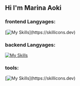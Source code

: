 ## Hi I'm Marina Aoki

### frontend Langyages:

[![My Skills](https://skillicons.dev/icons?i=js,ts,html,css,tailwind,)](https://skillicons.dev)

### backend Langyages:

[![My Skills](https://skillicons.dev/icons?i=py,django,fastapi,nodejs,postgres)](https://skillicons.dev)

### tools:

[![My Skills](https://skillicons.dev/icons?i=docker,figma,firebase,git,github,vitest,vscode,)](https://skillicons.dev)
